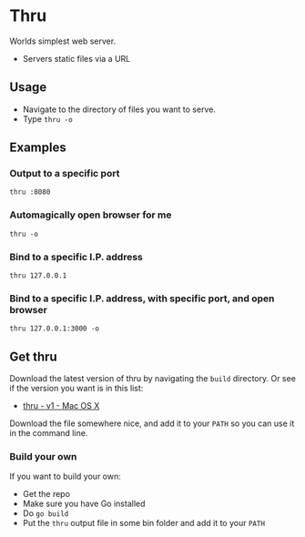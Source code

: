 # Thru

Worlds simplest web server.

  * Servers static files via a URL

## Usage

  * Navigate to the directory of files you want to serve.
  * Type `thru -o`

## Examples

### Output to a specific port

    thru :8080

### Automagically open browser for me

    thru -o

### Bind to a specific I.P. address

    thru 127.0.0.1

### Bind to a specific I.P. address, with specific port, and open browser

    thru 127.0.0.1:3000 -o

## Get thru

Download the latest version of thru by navigating the `build` directory.  Or see if the version you want is in this list:

  * [thru - v1 - Mac OS X](https://github.com/stretchrcom/thru/blob/master/build/Mac%20OS%20X/v1/thru.zip?raw=true)

Download the file somewhere nice, and add it to your `PATH` so you can use it in the command line.

### Build your own

If you want to build your own:

  * Get the repo
  * Make sure you have Go installed
  * Do `go build`
  * Put the `thru` output file in some bin folder and add it to your `PATH`
